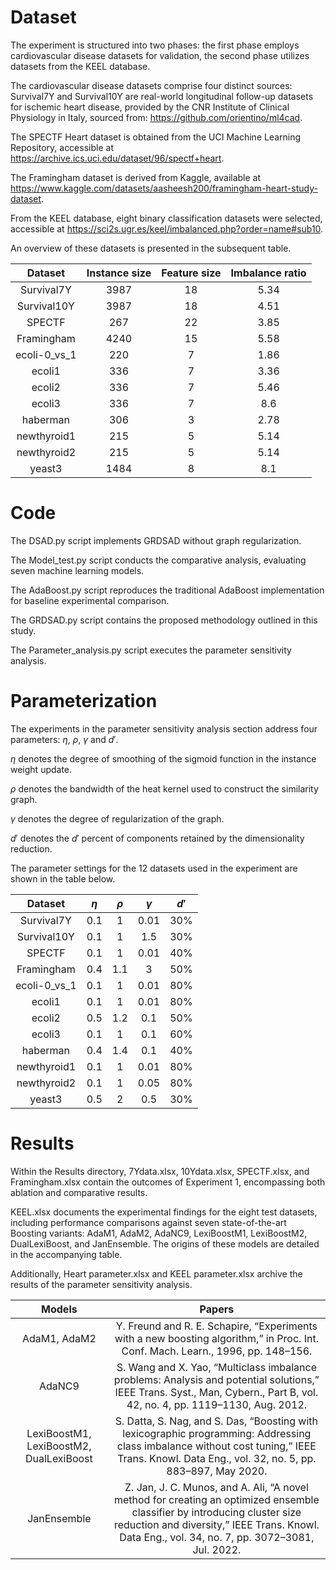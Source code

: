 # Dataset

The experiment is structured into two phases: the first phase employs cardiovascular disease datasets for validation, the second phase utilizes datasets from the KEEL database. 

The cardiovascular disease datasets comprise four distinct sources: Survival7Y and Survival10Y are real-world longitudinal follow-up datasets for ischemic heart disease, provided by the CNR Institute of Clinical Physiology in Italy, sourced from: https://github.com/orientino/ml4cad. 

The SPECTF Heart dataset is obtained from the UCI Machine Learning Repository, accessible at https://archive.ics.uci.edu/dataset/96/spectf+heart. 

The Framingham dataset is derived from Kaggle, available at https://www.kaggle.com/datasets/aasheesh200/framingham-heart-study-dataset. 

From the KEEL database, eight binary classification datasets were selected, accessible at https://sci2s.ugr.es/keel/imbalanced.php?order=name#sub10. 

An overview of these datasets is presented in the subsequent table.

|   Dataset    | Instance size | Feature size | Imbalance ratio |
| :----------: | :-----------: | :----------: | :-------------: |
|  Survival7Y  |     3987      |      18      |      5.34       |
| Survival10Y  |     3987      |      18      |      4.51       |
|    SPECTF    |      267      |      22      |      3.85       |
|  Framingham  |     4240      |      15      |      5.58       |
| ecoli-0_vs_1 |      220      |      7       |      1.86       |
|    ecoli1    |      336      |      7       |      3.36       |
|    ecoli2    |      336      |      7       |      5.46       |
|    ecoli3    |      336      |      7       |       8.6       |
|   haberman   |      306      |      3       |      2.78       |
| newthyroid1  |      215      |      5       |      5.14       |
| newthyroid2  |      215      |      5       |      5.14       |
|    yeast3    |     1484      |      8       |       8.1       |

# Code

The DSAD.py script implements GRDSAD without graph regularization. 

The Model_test.py script conducts the comparative analysis, evaluating seven machine learning models.

The AdaBoost.py script reproduces the traditional AdaBoost implementation for baseline experimental comparison.

The GRDSAD.py script contains the proposed methodology outlined in this study. 

The Parameter_analysis.py script executes the parameter sensitivity analysis.

# Parameterization

The experiments in the parameter sensitivity analysis section address four parameters: $\eta$, $\rho$, $\gamma$ and $d'$.

$\eta$ denotes the degree of smoothing of the sigmoid function in the instance weight update.

$\rho$ denotes the bandwidth of the heat kernel used to construct the similarity graph.

$\gamma$ denotes the degree of regularization of the graph.

$d'$ denotes the $d'$ percent of components retained by the dimensionality reduction. 

The parameter settings for the 12 datasets used in the experiment are shown in the table below.

|   Dataset    | $\eta$ | $\rho$ | $\gamma$ | $d'$ |
| :----------: | :----: | :----: | :------: | :--: |
|  Survival7Y  |  0.1   |   1    |   0.01   | 30%  |
| Survival10Y  |  0.1   |   1    |   1.5    | 30%  |
|    SPECTF    |  0.1   |   1    |   0.01   | 40%  |
|  Framingham  |  0.4   |  1.1   |    3     | 50%  |
| ecoli-0_vs_1 |  0.1   |   1    |   0.01   | 80%  |
|    ecoli1    |  0.1   |   1    |   0.01   | 80%  |
|    ecoli2    |  0.5   |  1.2   |   0.1    | 50%  |
|    ecoli3    |  0.1   |   1    |   0.1    | 60%  |
|   haberman   |  0.4   |  1.4   |   0.1    | 40%  |
| newthyroid1  |  0.1   |   1    |   0.01   | 80%  |
| newthyroid2  |  0.1   |   1    |   0.05   | 80%  |
|    yeast3    |  0.5   |   2    |   0.5    | 30%  |

# Results

Within the Results directory, 7Ydata.xlsx, 10Ydata.xlsx, SPECTF.xlsx, and Framingham.xlsx contain the outcomes of Experiment 1, encompassing both ablation and comparative results. 

KEEL.xlsx documents the experimental findings for the eight test datasets, including performance comparisons against seven state-of-the-art Boosting variants: AdaM1, AdaM2, AdaNC9, LexiBoostM1, LexiBoostM2, DualLexiBoost, and JanEnsemble. The origins of these models are detailed in the accompanying table. 

Additionally, Heart parameter.xlsx and KEEL parameter.xlsx archive the results of the parameter sensitivity analysis.

|                 Models                  |                            Papers                            |
| :-------------------------------------: | :----------------------------------------------------------: |
|              AdaM1, AdaM2               | Y. Freund and R. E. Schapire, “Experiments with a new boosting  algorithm,” in Proc. Int. Conf. Mach. Learn., 1996, pp. 148–156. |
|                 AdaNC9                  | S. Wang and X. Yao, “Multiclass imbalance problems: Analysis and  potential solutions,” IEEE Trans. Syst., Man, Cybern., Part B, vol. 42, no.  4, pp. 1119–1130, Aug. 2012. |
| LexiBoostM1, LexiBoostM2, DualLexiBoost | S. Datta, S. Nag, and S. Das, “Boosting with lexicographic  programming: Addressing class imbalance without cost tuning,” IEEE Trans.  Knowl. Data Eng., vol. 32, no. 5, pp. 883–897, May 2020. |
|               JanEnsemble               | Z. Jan, J. C. Munos, and A. Ali, “A novel method for creating an  optimized ensemble classifier by introducing cluster size reduction and  diversity,” IEEE Trans. Knowl. Data Eng., vol. 34, no. 7, pp. 3072–3081, Jul.  2022. |


